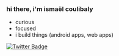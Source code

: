 ### hi there, i'm ismaël coulibaly

<!--
**ismaelcoulibaly/ismaelcoulibaly** is a ✨ _special_ ✨ repository because its `README.md` (this file) appears on your GitHub profile.

Here are some ideas to get you started:

-->
- curious
- focused
- i build things (android apps, web apps)

[![Twitter Badge](https://img.shields.io/badge/-@coulibalism-1ca0f1?style=flat&labelColor=1ca0f1&logo=twitter&logoColor=white&link=https://twitter.com/coulibalism)](https://twitter.com/coulibalism)
